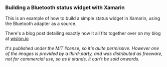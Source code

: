 ### Building a Bluetooth status widget with Xamarin

This is an example of how to build a simple status widget in Xamarin, using the Bluetooth adapter as a source.

There's a blog post detailing exactly how it all fits together over on my blog at [wislon.io](http://wislon.io/posts/example-building-a-bluetooth-widget-with-xamarin/)

_It's published under the MIT license, so it's quite permissive. However one of the images is provided by a third-party, and was distributed as freeware, not for commercial use, so as it stands, it can't be sold onwards._


